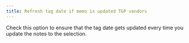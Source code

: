 ```yaml
---
title: Refresh tag date if memo is updated TGP vendors
---
```



Check this option to ensure that the tag date gets updated every time you update the notes to the selection.
